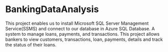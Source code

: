 # BankingDataAnalysis
This project enables us to install Microsoft SQL Server Management Service(SSMS) and connect to our database in Azure SQL Database. A system to manage loans, payments, and transactions. This project allows bankers to view customers, transactions, loan, payments, details  and track the status of their loans.
